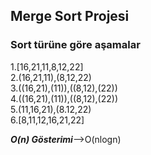 ## Merge Sort Projesi

### Sort türüne göre aşamalar

 1.[16,21,11,8,12,22]<br>
 2.(16,21,11),(8,12,22)<br>
 3.((16,21),(11)),((8,12),(22))<br>
 4.((16,21),(11)),((8,12),(22))<br>
 5.(11,16,21),(8.12,22)<br>
 6.[8,11,12,16,21,22]<br>
 
 ***O(n) Gösterimi***-->O(nlogn)
